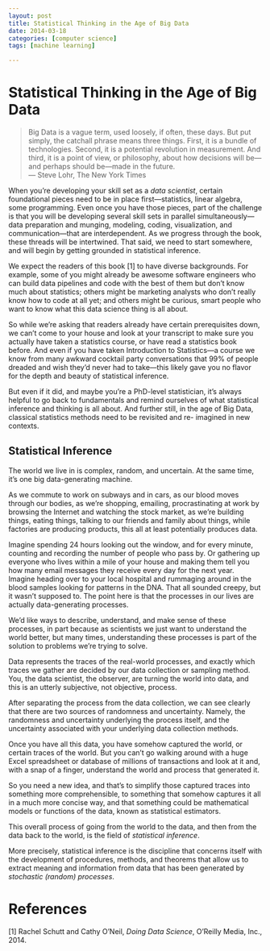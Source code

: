 ```yaml
---
layout: post
title: Statistical Thinking in the Age of Big Data
date: 2014-03-18
categories: [computer science]
tags: [machine learning]

---
```


# Statistical Thinking in the Age of Big Data


> Big Data is a vague term, used loosely, if often, these days. But put simply, the catchall phrase means three things. First, it is a bundle of technologies. Second, it is a potential revolution in measurement. And third, it is a point of view, or philosophy, about how decisions will be—and perhaps should be—made in the future.  
— Steve Lohr, The New York Times

When you’re developing your skill set as a *data scientist*, certain foundational pieces need to be in place first—statistics, linear algebra, some programming. Even once you have those pieces, part of the challenge is that you will be developing several skill sets in parallel simultaneously—data preparation and munging, modeling, coding, visualization, and communication—that are interdependent. As we progress through the book, these threads will be intertwined. That said, we need to start somewhere, and will begin by getting grounded in statistical inference.


We expect the readers of this book [1] to have diverse backgrounds. For example, some of you might already be awesome software engineers who can build data pipelines and code with the best of them but don’t know much about statistics; others might be marketing analysts who don’t really know how to code at all yet; and others might be curious, smart people who want to know what this data science thing is all about.


So while we’re asking that readers already have certain prerequisites down, we can’t come to your house and look at your transcript to make sure you actually have taken a statistics course, or have read a statistics book before. And even if you have taken Introduction to Statistics—a course we know from many awkward cocktail party conversations that 99% of people dreaded and wish they’d never had to take—this likely gave you no flavor for the depth and beauty of statistical inference.


But even if it did, and maybe you’re a PhD-level statistician, it’s always helpful to go back to fundamentals and remind ourselves of what statistical inference and thinking is all about. And further still, in the age of Big Data, classical statistics methods need to be revisited and re- imagined in new contexts.


Statistical Inference
---

The world we live in is complex, random, and uncertain. At the same time, it’s one big data-generating machine.


As we commute to work on subways and in cars, as our blood moves through our bodies, as we’re shopping, emailing, procrastinating at work by browsing the Internet and watching the stock market, as we’re building things, eating things, talking to our friends and family about things, while factories are producing products, this all at least potentially produces data.


Imagine spending 24 hours looking out the window, and for every minute, counting and recording the number of people who pass by. Or gathering up everyone who lives within a mile of your house and making them tell you how many email messages they receive every day for the next year. Imagine heading over to your local hospital and rummaging around in the blood samples looking for patterns in the DNA. That all sounded creepy, but it wasn’t supposed to. The point here is that the processes in our lives are actually data-generating processes.


We’d like ways to describe, understand, and make sense of these processes, in part because as scientists we just want to understand the world better, but many times, understanding these processes is part of the solution to problems we’re trying to solve.


Data represents the traces of the real-world processes, and exactly which traces we gather are decided by our data collection or sampling method. You, the data scientist, the observer, are turning the world into data, and this is an utterly subjective, not objective, process.


After separating the process from the data collection, we can see clearly that there are two sources of randomness and uncertainty. Namely, the randomness and uncertainty underlying the process itself, and the uncertainty associated with your underlying data collection methods.


Once you have all this data, you have somehow captured the world, or certain traces of the world. But you can’t go walking around with a huge Excel spreadsheet or database of millions of transactions and look at it and, with a snap of a finger, understand the world and process that generated it.


So you need a new idea, and that’s to simplify those captured traces into something more comprehensible, to something that somehow captures it all in a much more concise way, and that something could be mathematical models or functions of the data, known as statistical estimators.


This overall process of going from the world to the data, and then from the data back to the world, is the field of *statistical inference*.


More precisely, statistical inference is the discipline that concerns itself with the development of procedures, methods, and theorems that allow us to extract meaning and information from data that has been generated by *stochastic (random) processes*.


# References
[1] Rachel Schutt and Cathy O’Neil, *Doing Data Science*, O’Reilly Media, Inc., 2014.
